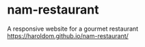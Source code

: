 # nam-restaurant
A responsive website for a gourmet restaurant
https://haroldom.github.io/nam-restaurant/
